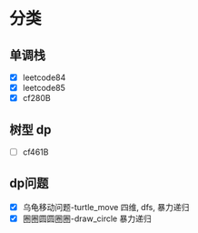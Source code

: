 # 分类

## 单调栈

- [x] leetcode84
- [x] leetcode85
- [x] cf280B

## 树型 dp

- [ ] cf461B

## dp问题  

- [x] 乌龟移动问题-turtle_move  四维, dfs, 暴力递归  
- [x] 圈圈圆圆圈圈-draw_circle  暴力递归  
